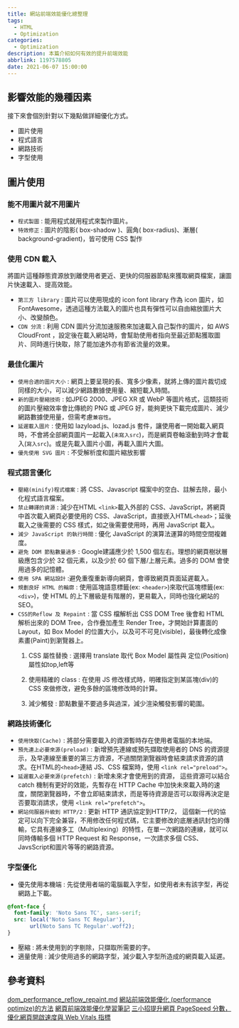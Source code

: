 ```yaml
---
title: 網站前端效能優化總整理
tags:
  - HTML
  - Optimization
categories:
  - Optimization
description: 本篇介紹如何有效的提升前端效能
abbrlink: 1197578805
date: 2021-06-07 15:00:00
---
```

## 影響效能的幾種因素

接下來會個別針對以下幾點做詳細優化方式。

* 圖片使用
* 程式語言
* 網路技術
* 字型使用

## 圖片使用

### 能不用圖片就不用圖片

* `程式製圖` : 能用程式就用程式來製作圖片。
* `特效修正` : 圖片的陰影( box-shadow )、圓角( box-radius)、漸層( background-gradient)，皆可使用 CSS 製作

### 使用 CDN 載入

將圖片這種靜態資源放到離使用者更近、更快的伺服器節點來獲取網頁檔案，讓圖片快速載入、提高效能。

* `第三方 library` : 圖片可以使用現成的 icon font library 作為 icon 圖片，如 FontAwesome，透過這種方法載入的圖片也具有彈性可以自由縮放圖片大小、改變顏色。
* `CDN 分流` : 利用 CDN 圖片分流加速服務來加速載入自己製作的圖片，如 AWS CloudFront ，設定後在載入網站時，會幫助使用者指向至最近節點獲取圖片、同時進行快取，除了能加速外亦有節省流量的效果。

### 最佳化圖片

* `使用合適的圖片大小` : 網頁上要呈現的長、寬多少像素，就將上傳的圖片裁切成同樣的大小，可以減少網路數據使用量、縮短載入時間。
* `新的圖片壓縮技術` : 如JPEG 2000、JPEG XR 或 WebP 等圖片格式，這類技術的圖片壓縮效率會比傳統的 PNG 或 JPEG 好，能夠更快下載完成圖片、減少網路數據使用量，但需考慮`兼容性`。
* `延遲載入圖片` : 使用如 lazyload.js、lozad.js 套件，讓使用者一開始載入網頁時，不會將全部網頁圖片一起載入(`未寫入src`)，而是網頁卷軸滾動到時才會載入(`寫入src`)。或是先載入圖片小圖，再載入圖片大圖。
* `優先使用 SVG 圖片` : 不受解析度和圖片縮放影響

### 程式語言優化

* `壓縮(minify)程式檔案` : 將 CSS、Javascript 檔案中的空白、註解去除，最小化程式語言檔案。
* `禁止轉譯的資源` : 減少在HTML `<link>`載入外部的 CSS、JavaScript，將網頁中首次載入網頁必要使用的 CSS、JavaScript，直接嵌入HTML`<head>`；延後載入之後需要的 CSS 樣式，如之後需要使用時，再用 JavaScript 載入。
* `減少 JavaScript 的執行時間` : 優化 JavaScript 的演算法運算的時間空間複雜度。
* `避免 DOM 節點數量過多` : Google建議應少於 1,500 個左右。理想的網頁樹狀層級應包含少於 32 個元素，以及少於 60 個下層/上層元素。過多的 DOM 會使用過多的記憶體。
* `使用 SPA 網站設計` :避免重復重新導向網頁，會導致網頁頁面延遲載入。
* `規劃良好 HTML 的輪廓` : 使用區塊語意標籤(ex: `<header>`)來取代區塊標籤(ex: `<div>`)，使 HTML 的上下層級是有階層的，更易載入，同時也強化網站的SEO。
* `CSS的Reflow 及 Repaint` : 當 CSS 檔解析出 CSS DOM Tree 後會和 HTML 解析出來的 DOM Tree，合作疊加產生 Render Tree，才開始計算畫面的 Layout，如 Box Model 的位置大小，以及可不可見(visible)，最後轉化成像素畫(Paint)到瀏覽器上。
  1. CSS 屬性替換 : 選擇用 translate 取代 Box Model 屬性與 定位(Position)屬性如top,left等

  2. 使用精確的 class : 在使用 JS 修改樣式時，明確指定到某區塊(div)的 CSS 來做修改，避免多餘的區塊修改時的計算。
  3. 減少觸發 : 節點數量不要過多與過深，減少渲染觸發影響的範圍。

### 網路技術優化

* `使用快取(Cache)` : 將部分需要載入的資源暫時存在使用者電腦的本地端。
* `預先連上必要來源(preload)` : 新增預先連線或預先擷取使用者的 DNS 的資源提示，及早連線至重要的第三方資源，不過關閉瀏覽器時會結束請求資源的請求。在HTML的`<head>`連結 JS、CSS 檔案時，使用 `<link rel="preload">`。
* `延遲載入必要來源(prefetch)` : 新增未來才會使用到的資源， 這些資源可以結合 catch 機制有更好的效能，先暫存在 HTTP Cache 中加快未來載入時的速度，關閉瀏覽器時，不會立即結束請求，而是等待資源是否可以取得再決定是否要取消請求，使用 `<link rel="prefetch">`。
* `網站伺服器升級到 HTTP/2` : 更新 HTTP 通訊協定到HTTP/2， 這個新一代的協定可以向下完全兼容，不用修改任何程式碼，它主要修改的底層通訊封包的傳輸，它具有連線多工（Multiplexing）的特性，在單一次網路的連線，就可以同時傳輸多個 HTTP Request 和 Response，一次請求多個 CSS、JavsScript和圖片等等的網路資源。

### 字型優化

* 優先使用本機端 : 先從使用者端的電腦載入字型，如使用者未有該字型，再從網路上下載。

``` CSS
@font-face {
  font-family: 'Noto Sans TC', sans-serif;
  src: local('Noto Sans TC Regular'),
       url(Noto Sans TC Regular'.woff2);
}
```

* 壓縮 : 將未使用到的字剔除，只擷取所需要的字。
* 適量使用 : 減少使用過多的網路字型，減少載入字型所造成的網頁載入延遲。

## 參考資料

[dom_performance_reflow_repaint.md](https://gist.github.com/faressoft/36cdd64faae21ed22948b458e6bf04d5)
[網站前端效能優化 (performance optimize)的方法](https://tcssh611503.medium.com/%E7%B6%B2%E7%AB%99%E5%89%8D%E7%AB%AF%E6%95%88%E8%83%BD%E5%84%AA%E5%8C%96-performance-optimize-%E7%9A%84%E6%96%B9%E6%B3%95-ec9b05804547)
[網頁前端效能優化學習筆記](https://medium.com/@chihsuan/%E7%B6%B2%E9%A0%81%E5%89%8D%E7%AB%AF%E6%95%88%E8%83%BD%E5%84%AA%E5%8C%96%E5%AD%B8%E7%BF%92%E7%AD%86%E8%A8%98-5993ccdb6f0d)
[三小招提升網頁 PageSpeed 分數，優化網頁開啟速度與 Web Vitals 指標](https://blog.user.today/2-ways-to-make-pagespeed-score-higher/)
